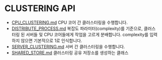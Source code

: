 # CLUSTERING API
* [CPU_CLUSTERING.md](CPU_CLUSTERING.md) CPU 코어 간 클러스터링을 수행합니다.
* [DISTRIBUTE_PROCESS.md](DISTRIBUTE_PROCESS.md) 복잡도 파라미터(complexity)를 기준으로, 클러스터링 된 서버들 및 CPU 코어들에게 작업을 고르게 분배합니다.  complexity를 입력하지 않으면 기본적으로 1로 인식합니다.
* [SERVER_CLUSTERING.md](SERVER_CLUSTERING.md) 서버 간 클러스터링을 수행합니다.
* [SHARED_STORE.md](SHARED_STORE.md) 클러스터링 공유 저장소를 생성하는 클래스
